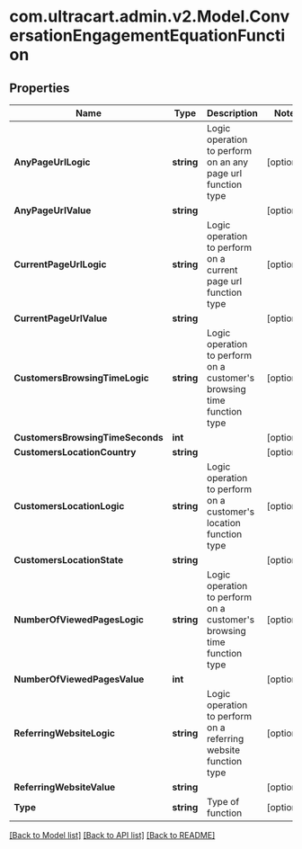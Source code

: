 
# com.ultracart.admin.v2.Model.ConversationEngagementEquationFunction

## Properties

Name | Type | Description | Notes
------------ | ------------- | ------------- | -------------
**AnyPageUrlLogic** | **string** | Logic operation to perform on an any page url function type | [optional] 
**AnyPageUrlValue** | **string** |  | [optional] 
**CurrentPageUrlLogic** | **string** | Logic operation to perform on a current page url function type | [optional] 
**CurrentPageUrlValue** | **string** |  | [optional] 
**CustomersBrowsingTimeLogic** | **string** | Logic operation to perform on a customer&#39;s browsing time function type | [optional] 
**CustomersBrowsingTimeSeconds** | **int** |  | [optional] 
**CustomersLocationCountry** | **string** |  | [optional] 
**CustomersLocationLogic** | **string** | Logic operation to perform on a customer&#39;s location function type | [optional] 
**CustomersLocationState** | **string** |  | [optional] 
**NumberOfViewedPagesLogic** | **string** | Logic operation to perform on a customer&#39;s browsing time function type | [optional] 
**NumberOfViewedPagesValue** | **int** |  | [optional] 
**ReferringWebsiteLogic** | **string** | Logic operation to perform on a referring website function type | [optional] 
**ReferringWebsiteValue** | **string** |  | [optional] 
**Type** | **string** | Type of function | [optional] 

[[Back to Model list]](../README.md#documentation-for-models)
[[Back to API list]](../README.md#documentation-for-api-endpoints)
[[Back to README]](../README.md)

